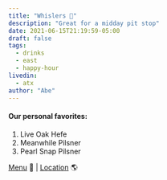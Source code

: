 ```yaml
---
title: "Whislers 🍻"
description: "Great for a midday pit stop"
date: 2021-06-15T21:19:59-05:00
draft: false
tags:
  - drinks
  - east
  - happy-hour
livedin:
  - atx
author: "Abe"
---
```


#### Our personal favorites:

1. Live Oak Hefe
2. Meanwhile Pilsner
3. Pearl Snap Pilsner

[Menu](https://whislersatx.com/menu) 📖  |  [Location](https://maps.app.goo.gl/njaJr7sJrcctotWr9) 🌎
